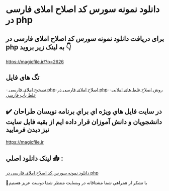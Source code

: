 # دانلود نمونه سورس کد اصلاح املای فارسی در php

## برای دریافت دانلود نمونه سورس کد اصلاح املای فارسی در php به لینک زیر بروید 👇

https://magicfile.ir/?p=2626

## تگ های فایل

-[ تصحيح املاي فارسی php](https://magicfile.ir/product/%d9%86%d9%85%d9%88%d9%86%d9%87-%d8%b3%d9%88%d8%b1%d8%b3-%d9%88-%da%a9%d8%af-%d8%a7%d8%b5%d9%84%d8%a7%d8%ad-%d8%a7%d9%85%d9%84%d8%a7%db%8c-%d9%81%d8%a7%d8%b1%d8%b3%db%8c/)-[اصلاح املای فارسی در php](https://magicfile.ir/product/%d9%86%d9%85%d9%88%d9%86%d9%87-%d8%b3%d9%88%d8%b1%d8%b3-%d9%88-%da%a9%d8%af-%d8%a7%d8%b5%d9%84%d8%a7%d8%ad-%d8%a7%d9%85%d9%84%d8%a7%db%8c-%d9%81%d8%a7%d8%b1%d8%b3%db%8c/)-[روش اصلاح غلط های املایی](https://magicfile.ir/product/%d9%86%d9%85%d9%88%d9%86%d9%87-%d8%b3%d9%88%d8%b1%d8%b3-%d9%88-%da%a9%d8%af-%d8%a7%d8%b5%d9%84%d8%a7%d8%ad-%d8%a7%d9%85%d9%84%d8%a7%db%8c-%d9%81%d8%a7%d8%b1%d8%b3%db%8c/)-[غلط یاب فارسی](https://magicfile.ir/product/%d9%86%d9%85%d9%88%d9%86%d9%87-%d8%b3%d9%88%d8%b1%d8%b3-%d9%88-%da%a9%d8%af-%d8%a7%d8%b5%d9%84%d8%a7%d8%ad-%d8%a7%d9%85%d9%84%d8%a7%db%8c-%d9%81%d8%a7%d8%b1%d8%b3%db%8c/)

## ✔️ در سايت فايل هاي ويژه اي براي برنامه نويسان طراحان دانشجويان و دانش آموزان قرار داده ايم از بقيه فايل سايت نيز ديدن فرماييد

https://magicfile.ir


## لينک دانلود اصلي 📥 :

[دانلود نمونه سورس کد اصلاح املای فارسی در php](https://magicfile.ir/product/%d9%86%d9%85%d9%88%d9%86%d9%87-%d8%b3%d9%88%d8%b1%d8%b3-%d9%88-%da%a9%d8%af-%d8%a7%d8%b5%d9%84%d8%a7%d8%ad-%d8%a7%d9%85%d9%84%d8%a7%db%8c-%d9%81%d8%a7%d8%b1%d8%b3%db%8c/) 


🙏با تشکر از همراهي شما مشتاقانه در وبسایت منتظر شما دوست عزیز هستیم

